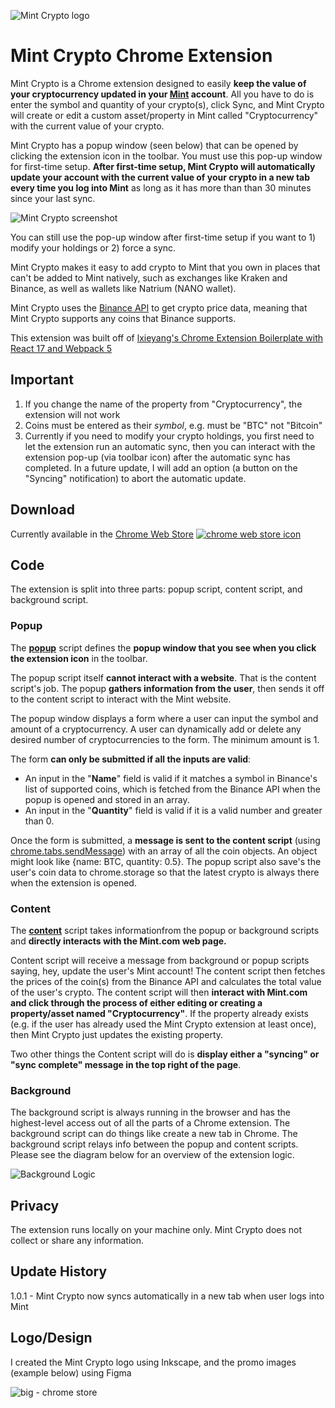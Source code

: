 ![Mint Crypto logo](https://user-images.githubusercontent.com/52224377/111899772-84572680-89fc-11eb-9bac-35fbccf564a9.png)

# Mint Crypto Chrome Extension

Mint Crypto is a Chrome extension designed to easily **keep the value of your cryptocurrency updated in your [Mint](https://mint.intuit.com/) account**. All you have to do is enter the symbol and quantity of your crypto(s), click Sync, and Mint Crypto will create or edit a custom asset/property in Mint called "Cryptocurrency" with the current value of your crypto.

Mint Crypto has a popup window (seen below) that can be opened by clicking the extension icon in the toolbar. You must use this pop-up window for first-time setup. **After first-time setup, Mint Crypto will automatically update your account with the current value of your crypto in a new tab every time you log into Mint** as long as it has more than than 30 minutes since your last sync.

![Mint Crypto screenshot](https://i.imgur.com/LOdJl2c.png)

You can still use the pop-up window after first-time setup if you want to 1) modify your holdings or 2) force a sync.

Mint Crypto makes it easy to add crypto to Mint that you own in places that can't be added to Mint natively, such as exchanges like Kraken and Binance, as well as wallets like Natrium (NANO wallet).

Mint Crypto uses the [Binance API](https://github.com/binance/binance-spot-api-docs) to get crypto price data, meaning that Mint Crypto supports any coins that Binance supports.

This extension was built off of [lxieyang's Chrome Extension Boilerplate with React 17 and Webpack 5](https://github.com/lxieyang/chrome-extension-boilerplate-react)

## Important

1. If you change the name of the property from "Cryptocurrency", the extension will not work
2. Coins must be entered as their _symbol_, e.g. must be "BTC" not "Bitcoin"
3. Currently if you need to modify your crypto holdings, you first need to let the extension run an automatic sync, then you can interact with the extension pop-up (via toolbar icon) after the automatic sync has completed. In a future update, I will add an option (a button on the "Syncing" notification) to abort the automatic update.

## Download

Currently available in the [Chrome Web Store](https://chrome.google.com/webstore/detail/mint-cryptocurrency/dnbcgdhnmmicanggippnllpfjlidncba?hl=en&authuser=1)
[![chrome web store icon](https://user-images.githubusercontent.com/52224377/111899682-21658f80-89fc-11eb-9a54-bbbeb1412439.PNG)
](https://chrome.google.com/webstore/detail/mint-cryptocurrency/dnbcgdhnmmicanggippnllpfjlidncba?hl=en&authuser=1)

## Code

The extension is split into three parts: popup script, content script, and background script.

### Popup

The [**popup**](./src/pages/Popup/Popup.jsx) script defines the **popup window that you see when you click the extension icon** in the toolbar.

The popup script itself **cannot interact with a website**. That is the content script's job. The popup **gathers information from the user**, then sends it off to the content script to interact with the Mint website.

The popup window displays a form where a user can input the symbol and amount of a cryptocurrency. A user can dynamically add or delete any desired number of cryptocurrencies to the form. The minimum amount is 1.

The form **can only be submitted if all the inputs are valid**:

- An input in the "**Name**" field is valid if it matches a symbol in Binance's list of supported coins, which is fetched from the Binance API when the popup is opened and stored in an array.
- An input in the "**Quantity**" field is valid if it is a valid number and greater than 0.

Once the form is submitted, a **message is sent to the content script** (using [chrome.tabs.sendMessage](https://developer.chrome.com/docs/extensions/reference/tabs/#method-sendMessage)) with an array of all the coin objects. An object might look like {name: BTC, quantity: 0.5}. The popup script also save's the user's coin data to chrome.storage so that the latest crypto is always there when the extension is opened.

### Content

The [**content**](./src/pages/Content/index.js) script takes informationfrom the popup or background scripts and **directly interacts with the Mint.com web page.**

Content script will receive a message from background or popup scripts saying, hey, update the user's Mint account! The content script then fetches the prices of the coin(s) from the Binance API and calculates the total value of the user's crypto. The content script will then **interact with Mint.com and click through the process of either editing or creating a property/asset named "Cryptocurrency"**. If the property already exists (e.g. if the user has already used the Mint Crypto extension at least once), then Mint Crypto just updates the existing property.

Two other things the Content script will do is **display either a "syncing" or "sync complete" message in the top right of the page**.

### Background

The background script is always running in the browser and has the highest-level access out of all the parts of a Chrome extension. The background script can do things like create a new tab in Chrome. The background script relays info between the popup and content scripts. Please see the diagram below for an overview of the extension logic.

![Background Logic](https://user-images.githubusercontent.com/52224377/111896678-51effe00-89e9-11eb-9ecd-98160c2271c6.png)

## Privacy

The extension runs locally on your machine only. Mint Crypto does not collect or share any information.

## Update History

1.0.1 - Mint Crypto now syncs automatically in a new tab when user logs into Mint

## Logo/Design

I created the Mint Crypto logo using Inkscape, and the promo images (example below) using Figma

![big - chrome store](https://user-images.githubusercontent.com/52224377/111917849-1a686c80-8a50-11eb-849e-c5607f39f175.png)
